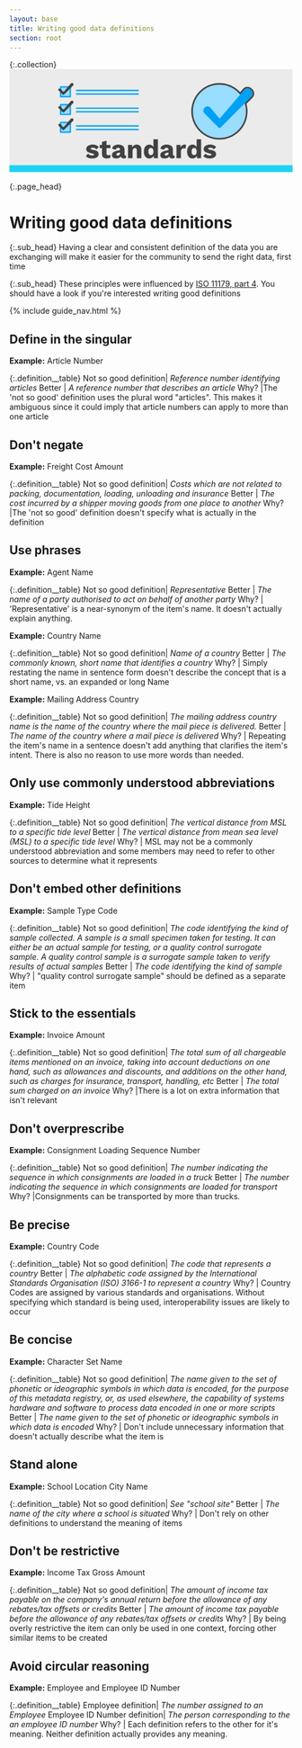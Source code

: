 ```yaml
---
layout: base
title: Writing good data definitions
section: root
---
```

{:.collection}
![Standards](img/standards.svg)


{:.page_head}
# Writing good data definitions

{:.sub_head}
Having a clear and consistent definition of the data you are exchanging will make it easier for the community to send the right data, first time

{:.sub_head}
These principles were influenced by [ISO 11179, part 4](https://www.iso.org/standard/35346.html). You should have a look if you're interested writing good definitions

{% include guide_nav.html %}

## Define in the singular

**Example:** Article Number

{:.definition__table}
Not so good definition| *Reference number identifying articles*
Better | *A reference number that describes an article*
Why? |The 'not so good' definition uses the plural word "articles". This makes it ambiguous since it could imply that article numbers can apply to more than one article


## Don't negate

**Example:** Freight Cost Amount

{:.definition__table}
Not so good definition| *Costs which are not related to packing, documentation, loading, unloading and insurance*
Better | *The cost incurred by a shipper moving goods from one place to another*
Why? |The 'not so good' definition doesn't specify what is actually in the definition

## Use phrases

**Example:** Agent Name

{:.definition__table}
Not so good definition| *Representative*
Better | *The name of a party authorised to act on behalf of another party*
Why? | 'Representative' is a near-synonym of the item's name. It doesn't actually explain anything.

**Example:** Country Name

{:.definition__table}
Not so good definition| *Name of a country*
Better | *The commonly known, short name that identifies a country*
Why? | Simply restating the name in sentence form doesn't describe the concept that is a short name, vs. an expanded or long Name

**Example:** Mailing Address Country

{:.definition__table}
Not so good definition| *The mailing address country name is the name of the country where the mail piece is delivered.*
Better | *The name of the country where a mail piece is delivered*
Why? | Repeating the item's name in a sentence doesn't add anything that clarifies the item's intent. There is also no reason to use more words than needed.


## Only use commonly understood abbreviations

**Example:** Tide Height

{:.definition__table}
Not so good definition| *The vertical distance from MSL to a specific tide level*
Better | *The vertical distance from mean sea level (MSL) to a specific tide level*
Why? | MSL may not be a commonly understood abbreviation and some members may need to refer to other sources to determine what it represents

## Don't embed other definitions

**Example:** Sample Type Code

{:.definition__table}
Not so good definition| *The code identifying the kind of sample collected. A sample is a small specimen taken for testing. It can either be an actual sample for testing, or a quality control surrogate sample. A quality control sample is a surrogate sample taken to verify results of actual samples*
Better | *The code identifying the kind of sample*
Why? | "quality control surrogate sample" should be defined as a separate item

## Stick to the essentials

**Example:** Invoice Amount

{:.definition__table}
Not so good definition| *The total sum of all chargeable items mentioned on an invoice, taking into account deductions on one hand, such as allowances and discounts, and additions on the other hand, such as charges for insurance, transport, handling, etc*
Better | *The total sum charged on an invoice*
Why? |There is a lot on extra information that isn't relevant

## Don't overprescribe

**Example:** Consignment Loading Sequence Number

{:.definition__table}
Not so good definition| *The number indicating the sequence in which consignments are loaded in a truck*
Better | *The number indicating the sequence in which consignments are loaded for transport*
Why? |Consignments can be transported by more than trucks.

## Be precise

**Example:** Country Code

{:.definition__table}
Not so good definition| *The code that represents a country*
Better | *The  alphabetic code assigned by the International Standards Organisation (ISO) 3166-1 to represent a country*
Why? | Country Codes are assigned by various standards and organisations. Without specifying which standard is being used, interoperability issues are likely to occur

## Be concise

**Example:** Character Set Name

{:.definition__table}
Not so good definition| *The name given to the set of phonetic or ideographic symbols in which data is encoded, for the purpose of this metadata registry, or, as used elsewhere, the capability of systems hardware and software to process data encoded in one or more scripts*
Better | *The name given to the set of phonetic or ideographic symbols in which data is encoded*
Why? | Don't include unnecessary information that doesn't actually describe what the item is

## Stand alone

**Example:** School Location City Name

{:.definition__table}
Not so good definition| *See "school site"*
Better | *The name of the city where a school is situated*
Why? | Don't rely on other definitions to understand the meaning of items

## Don't be restrictive

**Example:** Income Tax Gross Amount

{:.definition__table}
Not so good definition| *The amount of income tax payable on the company's annual return before the allowance of any rebates/tax offsets or credits*
Better | *The amount of income tax payable before the allowance of any rebates/tax offsets or credits*
Why? | By being overly restrictive the item can only be used in one context, forcing other similar items to be created

## Avoid circular reasoning

**Example:** Employee and Employee ID Number

{:.definition__table}
Employee definition| *The number assigned to an Employee*
Employee ID Number definition| *The person corresponding to the an employee ID number*
Why? | Each definition refers to the other for it's meaning. Neither definition actually provides any meaning.
